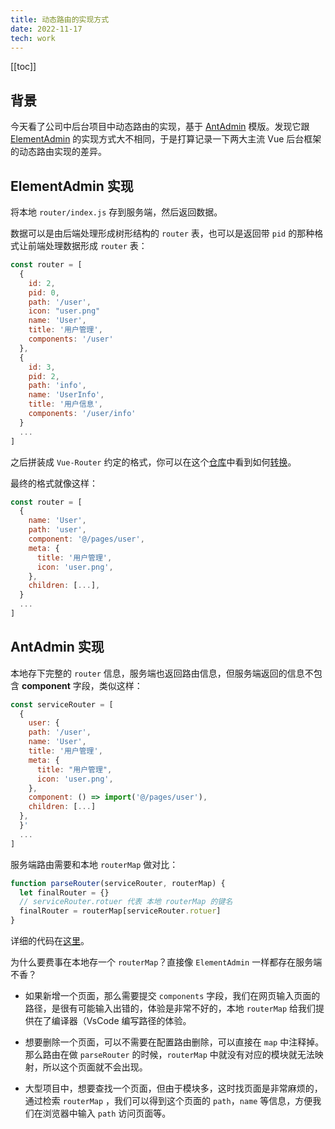 ```yaml
---
title: 动态路由的实现方式
date: 2022-11-17
tech: work
---
```




[[toc]]

## 背景

今天看了公司中后台项目中动态路由的实现，基于 [AntAdmin](https://github.com/iczer/vue-antd-admin) 模版。发现它跟 [ElementAdmin](https://github.com/PanJiaChen/vue-element-admin) 的实现方式大不相同，于是打算记录一下两大主流 Vue 后台框架的动态路由实现的差异。

## ElementAdmin 实现 

将本地 `router/index.js` 存到服务端，然后返回数据。

数据可以是由后端处理形成树形结构的 `router` 表，也可以是返回带 `pid` 的那种格式让前端处理数据形成 `router` 表：

```js
const router = [
  {
    id: 2,
    pid: 0,
    path: '/user',
    icon: "user.png"
    name: 'User',
    title: '用户管理',
    components: '/user'
  },
  {
    id: 3,
    pid: 2,
    path: 'info',
    name: 'UserInfo',
    title: '用户信息',
    components: '/user/info'
  }
  ...
]
```

之后拼装成 `Vue-Router` 约定的格式，你可以在这个[仓库](https://github.com/rzhAvenir/vue-express-rbac/tree/master/admin)中看到如何[转换](https://github.com/rzhAvenir/vue-express-rbac/blob/master/admin/src/store/modules/asyncPermission.js#L57-L89)。

最终的格式就像这样：

```js
const router = [
  {
    name: 'User',
    path: 'user',
    component: '@/pages/user',
    meta: {
      title: '用户管理',
      icon: 'user.png',
    },
    children: [...],
  }
  ...
]
```

## AntAdmin 实现

本地存下完整的 `router` 信息，服务端也返回路由信息，但服务端返回的信息不包含 **component** 字段，类似这样：

```js
const serviceRouter = [
  {
    user: {
    path: '/user',
    name: 'User',
    title: '用户管理',
    meta: {
      title: "用户管理",
      icon: 'user.png',
    },
    component: () => import('@/pages/user'),
    children: [...]
  },
  }'
  ...
]
```

服务端路由需要和本地 `routerMap` 做对比：

```js
function parseRouter(serviceRouter, routerMap) {
  let finalRouter = {}
  // serviceRouter.rotuer 代表 本地 routerMap 的键名
  finalRouter = routerMap[serviceRouter.rotuer]
}
```

详细的代码在[这里](https://github.com/iczer/vue-antd-admin/blob/master/src/utils/routerUtil.js#L25-L87)。

为什么要费事在本地存一个 `routerMap`？直接像 `ElementAdmin` 一样都存在服务端不香？

- 如果新增一个页面，那么需要提交 `components` 字段，我们在网页输入页面的路径，是很有可能输入出错的，体验是非常不好的，本地 `routerMap` 给我们提供在了编译器（VsCode 编写路径的体验。

- 想要删除一个页面，可以不需要在配置路由删除，可以直接在 `map` 中注释掉。那么路由在做 `parseRouter` 的时候，`routerMap` 中就没有对应的模块就无法映射，所以这个页面就不会出现。

- 大型项目中，想要查找一个页面，但由于模块多，这时找页面是非常麻烦的，通过检索 `routerMap` ，我们可以得到这个页面的 `path`，`name` 等信息，方便我们在浏览器中输入 `path` 访问页面等。
